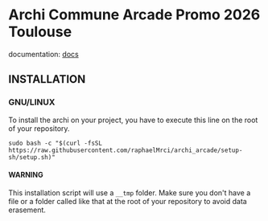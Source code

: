 # Archi Commune Arcade Promo 2026 Toulouse

documentation: [docs](https://arcade-tek-2026.github.io/archi_arcade/)

## INSTALLATION

### GNU/LINUX

To install the archi on your project, you have to execute this line on the root of your repository.

```
sudo bash -c "$(curl -fsSL https://raw.githubusercontent.com/raphaelMrci/archi_arcade/setup-sh/setup.sh)"
```

#### WARNING

This installation script will use a `__tmp` folder. Make sure you don't have a file or a folder called like that at the root of your repository to avoid data erasement.
